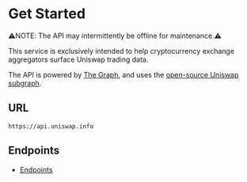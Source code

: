 # Get Started

⚠️NOTE: The API may intermittently be offline for maintenance.⚠️

This service is exclusively intended to help cryptocurrency exchange aggregators surface Uniswap trading data.

The API is powered by [The Graph](https://thegraph.com/), and uses the [open-source Uniswap subgraph](https://github.com/graphprotocol/uniswap-subgraph).

## URL

`https://api.uniswap.info`

## Endpoints

* [Endpoints](endpoints.md)


